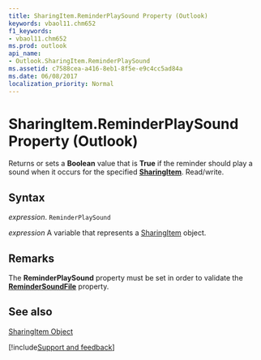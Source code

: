 ```yaml
---
title: SharingItem.ReminderPlaySound Property (Outlook)
keywords: vbaol11.chm652
f1_keywords:
- vbaol11.chm652
ms.prod: outlook
api_name:
- Outlook.SharingItem.ReminderPlaySound
ms.assetid: c7588cea-a416-8eb1-8f5e-e9c4cc5ad84a
ms.date: 06/08/2017
localization_priority: Normal
---
```



# SharingItem.ReminderPlaySound Property (Outlook)

Returns or sets a  **Boolean** value that is **True** if the reminder should play a sound when it occurs for the specified **[SharingItem](Outlook.SharingItem.md)**. Read/write.


## Syntax

_expression_. `ReminderPlaySound`

_expression_ A variable that represents a [SharingItem](./Outlook.SharingItem.md) object.


## Remarks

The  **ReminderPlaySound** property must be set in order to validate the **[ReminderSoundFile](Outlook.SharingItem.ReminderSoundFile.md)** property.


## See also


[SharingItem Object](Outlook.SharingItem.md)

[!include[Support and feedback](~/includes/feedback-boilerplate.md)]